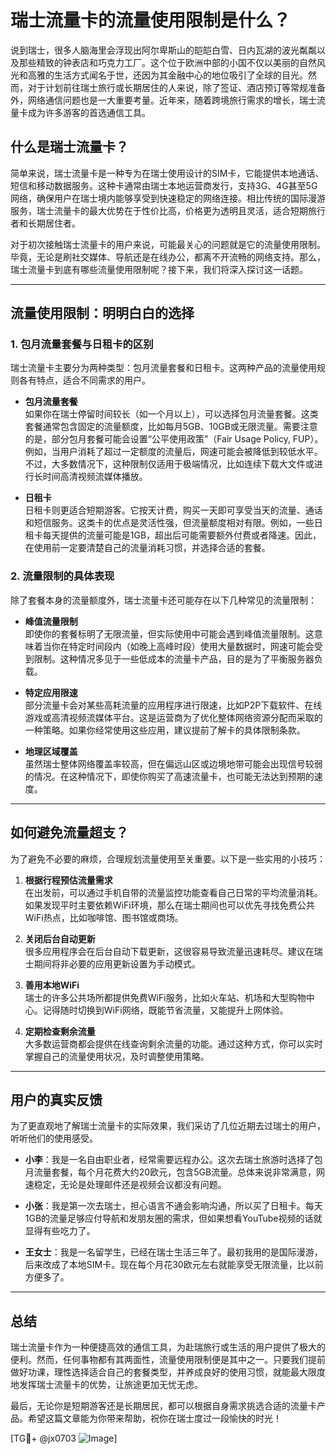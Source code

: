 # 瑞士流量卡的流量使用限制是什么？

说到瑞士，很多人脑海里会浮现出阿尔卑斯山的皑皑白雪、日内瓦湖的波光粼粼以及那些精致的钟表店和巧克力工厂。这个位于欧洲中部的小国不仅以美丽的自然风光和高雅的生活方式闻名于世，还因为其金融中心的地位吸引了全球的目光。然而，对于计划前往瑞士旅行或长期居住的人来说，除了签证、酒店预订等常规准备外，网络通信问题也是一大重要考量。近年来，随着跨境旅行需求的增长，瑞士流量卡成为许多游客的首选通信工具。

## 什么是瑞士流量卡？

简单来说，瑞士流量卡是一种专为在瑞士使用设计的SIM卡，它能提供本地通话、短信和移动数据服务。这种卡通常由瑞士本地运营商发行，支持3G、4G甚至5G网络，确保用户在瑞士境内能够享受到快速稳定的网络连接。相比传统的国际漫游服务，瑞士流量卡的最大优势在于性价比高，价格更为透明且灵活，适合短期旅行者和长期居住者。

对于初次接触瑞士流量卡的用户来说，可能最关心的问题就是它的流量使用限制。毕竟，无论是刷社交媒体、导航还是在线办公，都离不开流畅的网络支持。那么，瑞士流量卡到底有哪些流量使用限制呢？接下来，我们将深入探讨这一话题。

---

## 流量使用限制：明明白白的选择

### 1. **包月流量套餐与日租卡的区别**
瑞士流量卡主要分为两种类型：包月流量套餐和日租卡。这两种产品的流量使用规则各有特点，适合不同需求的用户。

- **包月流量套餐**  
  如果你在瑞士停留时间较长（如一个月以上），可以选择包月流量套餐。这类套餐通常包含固定的流量额度，比如每月5GB、10GB或无限流量。需要注意的是，部分包月套餐可能会设置“公平使用政策”（Fair Usage Policy, FUP）。例如，当用户消耗了超过一定额度的流量后，网速可能会被降低到较低水平。不过，大多数情况下，这种限制仅适用于极端情况，比如连续下载大文件或进行长时间高清视频流媒体播放。

- **日租卡**  
  日租卡则更适合短期游客。它按天计费，购买一天即可享受当天的流量、通话和短信服务。这类卡的优点是灵活性强，但流量额度相对有限。例如，一些日租卡每天提供的流量可能是1GB，超出后可能需要额外付费或者降速。因此，在使用前一定要清楚自己的流量消耗习惯，并选择合适的套餐。

### 2. **流量限制的具体表现**
除了套餐本身的流量额度外，瑞士流量卡还可能存在以下几种常见的流量限制：

- **峰值流量限制**  
  即使你的套餐标明了无限流量，但实际使用中可能会遇到峰值流量限制。这意味着当你在特定时间段内（如晚上高峰时段）使用大量数据时，网速可能会受到限制。这种情况多见于一些低成本的流量卡产品，目的是为了平衡服务器负载。

- **特定应用限速**  
  部分流量卡会对某些高耗流量的应用程序进行限速，比如P2P下载软件、在线游戏或高清视频流媒体平台。这是运营商为了优化整体网络资源分配而采取的一种策略。如果你经常使用这些应用，建议提前了解卡的具体限制条款。

- **地理区域覆盖**  
  虽然瑞士整体网络覆盖率较高，但在偏远山区或边境地带可能会出现信号较弱的情况。在这种情况下，即使你购买了高速流量卡，也可能无法达到预期的速度。

---

## 如何避免流量超支？

为了避免不必要的麻烦，合理规划流量使用至关重要。以下是一些实用的小技巧：

1. **根据行程预估流量需求**  
   在出发前，可以通过手机自带的流量监控功能查看自己日常的平均流量消耗。如果发现平时主要依赖WiFi环境，那么在瑞士期间也可以优先寻找免费公共WiFi热点，比如咖啡馆、图书馆或商场。

2. **关闭后台自动更新**  
   很多应用程序会在后台自动下载更新，这很容易导致流量迅速耗尽。建议在瑞士期间将非必要的应用更新设置为手动模式。

3. **善用本地WiFi**  
   瑞士的许多公共场所都提供免费WiFi服务，比如火车站、机场和大型购物中心。记得随时切换到WiFi网络，既能节省流量，又能提升上网体验。

4. **定期检查剩余流量**  
   大多数运营商都会提供在线查询剩余流量的功能。通过这种方式，你可以实时掌握自己的流量使用状况，及时调整使用策略。

---

## 用户的真实反馈

为了更直观地了解瑞士流量卡的实际效果，我们采访了几位近期去过瑞士的用户，听听他们的使用感受。

- **小李**：我是一名自由职业者，经常需要远程办公。这次去瑞士旅游时选择了包月流量套餐，每个月花费大约20欧元，包含5GB流量。总体来说非常满意，网速稳定，无论是处理邮件还是视频会议都没有问题。

- **小张**：我是第一次去瑞士，担心语言不通会影响沟通，所以买了日租卡。每天1GB的流量足够应付导航和发朋友圈的需求，但如果想看YouTube视频的话就显得有些吃力了。

- **王女士**：我是一名留学生，已经在瑞士生活三年了。最初我用的是国际漫游，后来改成了本地SIM卡。现在每个月花30欧元左右就能享受无限流量，比以前方便多了。

---

## 总结

瑞士流量卡作为一种便捷高效的通信工具，为赴瑞旅行或生活的用户提供了极大的便利。然而，任何事物都有其两面性，流量使用限制便是其中之一。只要我们提前做好功课，理性选择适合自己的套餐类型，并养成良好的使用习惯，就能最大限度地发挥瑞士流量卡的优势，让旅途更加无忧无虑。

最后，无论你是短期游客还是长期居民，都可以根据自身需求挑选合适的流量卡产品。希望这篇文章能为你带来帮助，祝你在瑞士度过一段愉快的时光！

[TG💪+ @jx0703 ![Image](https://github.com/user-attachments/assets/dbca1d08-cadb-493c-b0ec-ad6f7a83f270)]